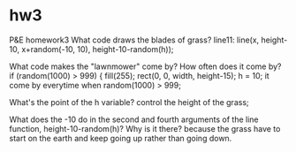 # hw3
P&amp;E homework3
What code draws the blades of grass?
line11: line(x, height-10, x+random(-10, 10), height-10-random(h));


What code makes the "lawnmower" come by? How often does it come by?
if (random(1000) > 999) {
    fill(255);
    rect(0, 0, width, height-15);
    h = 10;
it come by everytime when random(1000) > 999;

What's the point of the h variable?
control the height of the grass;

What does the -10 do in the second and fourth arguments of the line function, height-10-random(h)? Why is it there?
because the grass have to start on the earth and keep going up rather than going down.
